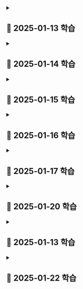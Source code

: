 <details>
<summary><h2>📖 2025-01-13 학습</h2></summary>

# React Hooks란?

**2018 React Conf**에서 처음 소개되어 **React v16.8**에 도입된 기술. 함수형 컴포넌트에서 **상태(state) 관리**와 **생명주기(life cycle)**를 다룰 수 있게 해준다.

- useState()
- useEffect()
- useMemo()
- useContext()
- useRef()
- useCallback()
- ...

# React Hooks가 나오게 된 배경

React Hooks가 나오게 된 이유는 간단히 말하면

> **Functional Component**에서 생명주기를 관리하고 싶어서

이다.

**Functional Component**가 나오기 전에는 **ECMAScript 6**에 도입된 class 문법을 사용한 **Class Component**를 사용해야 했다. 먼저 각각의 방식에 대해 간단히 알아보겠다.

## Class Component

앞서 언급한 것처럼, ECMAScript 6에 도입된 class 문법을 사용한 컴포넌트 표현 방식이다. React에서 제공하는 Component 클래스를 상속해야 한다. 또한 render() 함수를 호출해서 컴포넌트를 렌더링해줘야 한다.

```javascript
class App extends React.Component {
  render() {
    return <div>Hello World</div>;
  }
}

export default App;
```

Class Component에서 상태를 관리하기 위해 **constructor**와 **this**를 활용해야 한다.

```javascript
constructor(props) {
  super(props);
  this.state = 0;
}
```

생명주기를 관리하기 위해서는 Class Component에서만 사용할 수 있는 다양한 함수를 사용할 수 있다. 위에서 사용한 constructor와 render도 생명주기 메서드이다.

- constructor()
- render()
- componentDidMount()
- componentDidUpdate()
- componentWillUnmount()
- ...

위 함수들을 이용해서 컴포넌트가 마운트 될 때, 업데이트 될 때 등 각각의 상황에서 컴포넌트가 갖고 있는 상태를 변경하거나 특정 작업을 수행할 수 있다.

## Functional Component

별도의 함수 없이 컴포넌트를 렌더링할 수 있다.

```javascript
function App() {
  return <div>Hello World</div>;
}

export default App;
```

Class Component보다 간결한 코드로 컴포넌트를 렌더링할 수 있다. 코드가 간결해지면 자바스크립트의 컴파일러인 **Babel**을 통해 브라우저가 이해할 수 있는 코드로 변환할 때 코드의 양이 적어지기 때문에 더 높은 성능을 얻을 수 있다.

하지만 Functional Component는 생명주기를 관리할 방법이 없다는 치명적인 단점이 존재했다. 그래서 짧고 간결한 코드로 작성할 수 있고, Class Component보다 높은 성능을 갖는 Functional Class에서 생명주기를 관리할 수 있도록 React Hooks가 나오게 되었다.

# React Hooks로 얻게 된 점

**useState**로 컴포넌트가 갖는 상태를, **useEffect**로 컴포넌트의 생명주기를 관리할 수 있게 되면서 기존의 Class Component를 사용할 때보다 간결한 코드를 작성할 수 있게 되었다. 또한 HOC 컴포넌트로 인해 발생하는 문제를 해결할 수 있게 되었다.

## 간결해진 코드

컴포넌트의 props를 받아서 컴포넌트의 상태값으로 사용하고, 그 값으로 fetch 함수를 부르며, props가 바뀔 때마다 상태값을 바꾸는 코드를 작성해야 한다고 하자. 그러면 Class Component는 다음과 같이 코드를 작성해야 한다.

```javascript
constructor(props) {
  super(props);
  this.state = {
    books: [];
  };
}

componentDidMount() {
  fetch(`${baseUrl}/${this.props.id}`)
    .then((response) => response.json())
    .then(booksList => {
        this.setState({ books: booksList });
    });
}

componentDidUpdate(prevProps) {
  if (this.props.id !== prevProps.id) {
    fetch(`${baseUrl}/${this.props.id}`)
    .then((response) => response.json())
    .then(booksList => {
        this.setState({ books: booksList });
    });
  }
}
```

하지만 React Hooks를 사용한 Function Component는 훨씬 간결한 코드 작성이 가능하다.

```javascript
const [books, setBooks] = React.useState([]);

useEffect(() => {
  fetch(`${baseUrl}/${props.id}`)
    .then((response) => response.json())
    .then(booksList => {
        setState({ books: booksList });
    });
}, [props.id]);
```

과장 조금 보태서 코드 양이 거의 10분의 1로 줄었다.
뿐만 아니라 this를 사용하지 않기 때문에 this의 바인딩을 신경쓰지 않아도 된다는 장점 또한 가져갈 수 있다.

## HOC 컴포넌트 대체

Custom Hooks를 사용하면 **HOC**를 대체하여 HOC에서 발생할 수 있는 **Wrapper 지옥**을 해결할 수 있다.

### HOC(Higher Order Component)란?

재사용할 수 있는 코드를 **Wrapper Component**로 만든 것이다. 일반적으로 인증 체크나 권한 관리 등, 애플리케이션 전반에서 사용되는 컴포넌트의 상태나 생명주기와 관련된 로직을 HOC로 작성한다. 로직과 상관 없는 UI같은 부분은 parameter로 받아서 처리한다.

하지만 많은 로직들이 겹쳐 있다면 **Wrapper 지옥**에 빠지는 문제가 발생할 수 있다.

```HTML
<LanguageHOC>
  <ThemeHOC>
  	<AuthHOC>
  	  <ScrollHOC>
  		<Page />
  	  </ScrollHOC>
	</AuthHOC>
  </ThemeHOC>
</LanguageHOC>
```

### Custom Hooks

React에서 제공하는 React Hooks 외에도 직접 React Hooks를 만들어서 사용할 수 있다. 즉, Custom Hooks를 만들어서 그 내부에서 React Hooks를 사용할 수 있다. 그렇다면 상태나 생명주기와 관련된 로직들을 HOC가 아니라 Custom Hooks를 만들어서 사용할 수 있지 않을까?

```javascript
// useCustomHook.js
...

const [state, setState] = React.useState(0);

useEffect(() => {
  fetchApi();
}, []);

...

return [state, setState];
```

이러한 방식으로 Custom Hooks를 만들 수 있고, HOC를 사용할 때보다 더 간결한 방식으로 코드를 재사용할 수 있다. Wrapper 지옥에 빠질 일도 없다!

```
// Page.jsx
...
useLanguageHook();
useThemeHook();
useAuthHook();
useScrollHook();
...
```

# 결론

가장 중요한 것은 React Hooks를 통해 Functional Component에서 생명주기를 다룰 수 있다는 점인 것 같다. 그래서 React Hooks의 이점에 대해 내가 내린 결론은 다음과 같다. 

> 1. Functional Component에서 생명주기를 다룰 수 있다.
> 2. 간결한 코드로 생명주기를 다룰 수 있다.
> 3. Custom Hooks를 만들어서 중복되는 생명주기 관련 로직을 HOC보다 직관적이고 간결하게처리할 수 있다.

</details>

<details>
<summary><h2>📖 2025-01-14 학습</h2></summary>

# UI를 어떻게 변경할 수 있을까?

화면에 숫자 0을 나타내고, +1 버튼을 누를 때마다 화면에 나타나는 숫자를 1씩 증가시키고 싶다. 어떻게 하면 될까?

```jsx
export default function App() {  
  let num = 0;

  function handleClick() {
    num = num + 1;
  }
  
  return (
    <>
      <p>num</p>
      <button onClick={handleClick}>+1</button>
    </>
  );
}
```

이렇게 지역변수를 업데이트하는 방식으로는 화면을 변경할 수 없다. 여기에는 두 가지 이유가 있다.

> 지역 변수는 렌더링 간에 유지되지 않는다.
> 지역 변수를 변경하더라도 렌더링이 발생하지 않는다.

**useState** 는 이 두 가지 문제를 해결해준다.

# useState

## useState의 간단한 사용법

useState는 두 개의 값을 포함하는 배열을 반환한다.

1. 저장한 값을 가진 **state 변수**
2. state 변수를 업데이트하고 React에 컴포넌트를 다시 렌더링하도록 유발하는 **state setter 함수**

```jsx
const [num, setNum] = useState(0);
function handleClick() {
  setNum(num + 1);
}
```

## 렌더링이 뭔데?

React에는 UI를 요청하고 제공하는 세 가지 단계가 있다.

1. 렌더링 **트리거**
2. 컴포넌트 **렌더링**
3. DOM에 **커밋**

### 렌더링 트리거

컴포넌트에서 렌더링이 일어나는 조건은 두 가지이다.

1. 컴포넌트의 **초기 렌더링인 경우**
2. 컴포넌트의 **state가 업데이트된 경우**

### 컴포넌트 렌더링

컴포넌트 렌더링은 React에서 컴포넌트를 호출하는 것이다.
초기 렌더링에서는 React가 루트 컴포넌트를 호출한다. 이후에 발생하는 리렌더링에서는 state의 업데이트에 의해 트리거가 발생한 컴포넌트를 호출한다. 이 과정에서 만약 업데이트된 컴포넌트가 다른 컴포넌트를 포함하고 있다면, 해당 컴포넌트를 재귀적으로 렌더링하는 과정을 거친다.

### DOM에 변경사항 커밋

컴포넌트 렌더링 이후 DOM을 수정한다. 단, DOM을 수정할 때는 렌더링 간에 차이가 발생한 부분에 대해서만 DOM의 노드를 변경한다.

---

React가 DOM 업데이트까지 마친 후 브라우저는 다시 화면을 그린다. 이 단계를 "브라우저 렌더링" 또는 "페인팅"이라고 부른다.

## state의 스냅샷

React는 컴포넌트를 리렌더링할 때 그 시점의 **스냅샷**을 찍고 반환한다. 그리고 해당 스냅샷과 일치하도록 화면을 업데이트 한다. React가 스냅샷을 찍을 때 state도 스냅샷에 포함된다. 이 때 찍힌 스냅샷을에 해당하는 state 값은 JSX에 적용되고, **이벤트 핸들러**에도 해당 스냅샷이 적용된다.
아래 코드는 state의 스냅샷에 대해 이야기 할 때 언제나 등장하는 예시이다.

```jsx
export default funtion App() {
  const [num, setNum] = useState(0);
  
  return (
    <>
      <p>num</p>
      <button onClick={() => {
        setNum(num + 1);
        setNum(num + 1);
        setNum(num + 1);
      }}>+3</button>
    </>
  );
```

위 코드의 결과는 모두가 아는 것처럼 버튼을 한 번 누를 때마다 num이 3이 아니라 1씩 증가된다. 이 때 state의 스냅샷 개념이 적용된다.

먼저 App 컴포넌트가 초기 렌더링 될 때 React는 num에는 0이 할당한 상태로 컴포넌트의 스냅샷을 찍는다. 여기서 스냅샷을 찍는다는 것은 그 시점의 상태를 기억하고 있다는 뜻이 된다. 그렇다면 button의 onClick에 적용된 이벤트 핸들러에서 모든 setNum(num + 1)은 setNum(0 + 1)을 의미하게 된다.
즉, 이벤트 핸들러가 실행될 때 num을 업데이트 하면서 해당 값을 계속 사용하는 것이 아니라, 렌더링 되었을 때 찍은 스냅샷을 기준으로 한 num 값을 사용한다는 것이다.

## state 업데이트 큐

### batching

하나의 이벤트 핸들러에서 하나의 state에 대해 여러번 업데이트 할 때마다 렌더링을 한다면 불필요한 리렌더링이 발생할 것이다. 따라서 React에서는 **batching**이라는 동작을 수행한다.

batching은 하나의 이벤트를 하나의 batch로 취급하고 수행한다. 즉, 이벤트 핸들러가 종료될 때까지 렌더링을 하지 않고 대기하다가 이벤트 핸들러의 모든 작업이 수행된 후에 최종적인 결과에 대해서만 렌더링을 수행한다.

```jsx
<button onClick={() => {
  setNum(num + 1); // 0 + 1 = 1, 렌더링 대기
  setNum(num + 1); // 0 + 1 = 1, 렌더링 대기
  setNum(num + 1); // 0 + 1 = 1, 렌더링 대기
  // 이벤트 핸들러가 종료된 이후 리렌더링
}}>+3</button>
```

### 업데이터 함수(updater function)

하나의 batch 안에서 상태 값을 업데이트 하고 그 값을 다시 참고하여 업데이트 하고싶을 수 있다. 이 때 `n => n + 1` 을 사용할 수 있고 이를 **업데이터 함수(updater function)**라고 한다.

```jsx
<button onClick={() => {
  setNum(n => n + 1); // 0 + 1 = 1
  setNum(n => n + 1); // 1 + 1 = 2
  setNum(n => n + 1); // 2 + 1 = 3
}}>+3</button>
```

업데이터 함수는 단순히 state 값을 대체하는 것이 아니라 React에 *state 값으로 무언가를 하라* 고 지시하는 것이다.
업데이터 함수는 이벤트 핸들러의 다른 코드가 모두 실행된 후 처리되도록 **큐(Queue)**로 들어간다. 큐의 작업들은 이벤트 핸들러의 코드가 모두 실행된 이후 순차적(FIFO)으로 수행된다.

큐에 들어간 업데이터 함수는 이전 state를 참조하여 state를 업데이트 한다.

# useReducer

useReducer는 useState와 동일한 기능을 수행한다. 단, useState와 다르게 **dispatch**와 **reducer**를 사용한다는 차이점이 존재한다.

## useReducer의 간단한 사용법

```jsx
// react 공식 문서 참조

const [state, dispatch] = useReducer(reducer, initialArg, init?);
                                     
function handleButtonClick() {
  dispatch({ type: 'incremented_age' });
}

function handleInputChange(e) {
  dispatch({
    type: 'changed_name',
    nextName: e.target.value
  });
}

function reducer(state, action) {
  switch (action.type) {
    case 'incremented_age': {
      return {
        name: state.name,
        age: state.age + 1
      };
    }
    case 'changed_name': {
      return {
        name: action.nextName,
        age: state.age
      };
    }
  }
  t1ow Error('Unknown action: ' + action.type);
}
```

reducer는 state를 어떻게 업데이트 할 것인지 정의하는 함수이다. state와 action을 인수로 받아서 전달받은 action에 맞게 업데이트 될 state를 반환한다.

dispatch는 state를 reducer에 의해 반환된 값으로 업데이트 하고 리렌더링을 발생시킨다. action을 인수로 받아서 state 업데이트와 리렌더링 트리거를 수행한다. 반환하는 값은 없다.

## useReducer는 언제 사용할까?

useState, useReducer 둘 중 무엇을 선택할지는 개발자의 자유다.
단, 관리해야 할 state가 복잡하다면 useReducer를 사용하는 것이 유리할 것 같다. 이유는 다음과 같다.

1. **코드 크기:** useReducer의 boilerplate 코드는 길지만, state를 업데이트 할 때는 간단하게 dispatch를 사용한다. 따라서 state가 복잡하다면 dispatch를 이용하는 useReducer를 사용하는 것이 코드 크기 측면에서 유리하다.
2. **가독성:** state가 복잡할 때 useState를 사용하면 가독성이 떨어진다. state가 복잡하더라도 비슷한 가독성을 갖는 dispatch를 사용하면 가독성 측면에서 유리하다.
3. **디버깅:** reducer에 console.log를 작성하면 state의 변화를 쉽게 확인할 수 있다.

---

# References
> https://ko.react.dev/learn/adding-interactivity
> https://react.dev/blog/2022/03/08/react-18-upgrade-guide#automatic-batching
> https://d-cron.tistory.com/77

</details>

<details>
<summary><h2>📖 2025-01-15 학습</h2></summary>

# Side Effect를 처리해야 한다

**useEffect**는 일반적으로 함수형(Functional) 컴포넌트에서 **부수 효과(Side Effect)**를 처리하기 위해 사용한다.

## Side Effect란?

Side Effect는 컴퓨터 과학에서 함수가 결과값 이외에 다른 상태를 변경하는 것을 의미한다.

이러한 의미를 React의 컴포넌트에 적용한다면, UI를 렌더링하는 작업 이외의 부수적인 효과가 될 것이다. 일반적으로 Side Effect의 예시는 아래와 같다.

- 외부 데이터 fetching
- 브라우저 API(window, document 등)의 사용
- `setTimeout`, `setInterval` 등의 타이밍 함수 사용

함수형 컴포넌트에서 이러한 Side Effect를 처리하기 위해 useEffect가 나오게 되었다. useEffect의 Effect가 Side Effect를 의미한다.

# useEffect

## Side Effect를 왜 useEffect에서 처리해야 할까?

React의 함수형 컴포넌트는 함수를 실행함으로써 렌더링 된다.
Side Effect는 예상할 수 없는 결과를 반환한다. 이러한 Side Effect가 함수를 실행하는 과정에서 발생한다면 React가 컴포넌트를 렌더링 하는 데에 방해가 된다.

useEffect는 컴포넌트가 모두 렌더링 된 후 실행된다. 따라서 useEffect 안에서는 Side Effect 처리가 가능하다.

## useEffect 사용법

```jsx
useEffect(function, deps?)
```

useEffect는 다음과 같이 두 가지 인자를 받는다.

첫 번째 인자로 함수를 받는다. 컴포넌트 렌더링이 완료된 후 실행할 함수를 정의한다.
두 번째 인자로 생략 가능한 **의존성 배열(deps)**을 받는다.

### 의존성 배열(deps)

의존성 배열은 useEffect를 언제 실행할지 결정한다.

의존성 배열이 존재하지 않는다면 컴포넌트가 렌더링 될 때마다 useEffect가 실행된다.

```jsx
useEffect(() => {
  fetchData();
});
```

의존성 배열이 존재한다면, 의존성 배열에 포함된 변수가 변경될 때마다 useEffect를 실행한다. `Obejct.is` 함수를 사용하여 변수의 변경 여부를 확인한다.
의존성 배열이 빈 배열이라면 컴포넌트의 첫 렌더링에만 useEffect가 실행된다.

```jsx
useEffect(() => {
  fetchData(dataId);
}, [dataId]);
```

### 클린업(clean-up) 함수

useEffect는 **클린업(clean-up)** 함수를 반환할 수 있다. useEffect의 `return`을 통해 컴포넌트가 언마운트 될 때 어떤 동작을 할 것인지 정의할 수 있다.
클래스형 컴포넌트의 `componentDidUnMount`와 비슷한 기능을 수행한다고 할 수 있다.

일반적으로 클린업 함수를 사용하는 경우는 아래와 같다.

- 타이밍 함수를 clear 할 때
- 이벤트 리스너를 제거해야 할 때
- 웹 소켓의 연결을 끊어야 할 때
- ...

## useEffect 사용시 주의할 점

useEffect에서 컴포넌트의 상태값을 바꾸면 컴포넌트가 리렌더링 되기 때문에 성능에 영향을 미칠 수 있다.
따라서 useEffect는 꼭 필요한 경우에만 사용하는 것이 좋다.

렌더링 과정에서 계산할 수 있거나 이벤트 핸들러에서 처리할 수 있는 작업은 useEffect 밖에서 실행하자.

```jsx
const [a, setA] = useState(0);
const [b, setB] = useState(0);

// ❌ 이러한 방식은 피하는 것이 좋다.
const [sum, setSum] = useState(0);
useEffect(() => {
  setSum(a + b);
}, [a, b]);
```

```jsx
const [a, setA] = useState(0);
const [b, setB] = useState(0);

// 🟢 이렇게 사용하자. 어차피 상태값이 바뀌면 리렌더링 되면서 sum이 업데이트 된다.
const sum = a + b;
```

# References

> https://ko.react.dev/learn/escape-hatches
> https://velog.io/@okxooxoo/React-useEffect%EB%8A%94-%EC%99%9C-%EC%82%AC%EC%9A%A9%ED%95%A0%EA%B9%8C
> https://velog.io/@yeonjin1357/React-Side-Effect-%EA%B7%B8%EB%A6%AC%EA%B3%A0-useEffect

</details>

<details>
<summary><h2>📖 2025-01-16 학습</h2></summary>

# props

## props란?

React에서는 함수형 컴포넌트에서 상태값을 관리하기 위해 **useState**라는 React Hook을 제공한다. 그리고 관리해야 하는 상태값이 복잡해지는 경우를 대비하여 **useReducer**라는 React Hook도 제공한다.

이렇게 만든 상태값이나 그 이외의 데이터들이 컴포넌트 사이에 공유되어야 하는 경우가 있을 것이다. 그럴 때 사용하는 것이 **props**이다.

```jsx
// App.jsx
export default function App() {
  const [num, setNum] = useState(0);
  return (
    <div>
      <Component num={num} />
    </div>
  );
}
// Component.jsx
export default function Component({ num }) {
  // num을 사용한 컴포넌트 설계
}
```

하지만 props만으로 컴포넌트 사이에 데이터를 공유한다면 **Prop drilling**이 발생할 수 있다.

## Prop drilling

Prop drilling은 React에서 props를 오로지 하위 컴포넌트로 전달하는 용도로만 사용되는 컴포넌트들을 거치며 props가 전달되는 현상을 의미한다. 아래는 이해를 돕기 위한 그림이다.

![Prop drilling](https://velog.velcdn.com/images/junhakjh/post/e3a708b9-850b-4a46-bc94-93ed04b41e56/image.png)

위 이미지와 같은 경우(Prop drilling)가 발생하면 코드를 작성하기에도 번거롭고 props를 추적하기도 어렵다.

이러한 상황이 발생하는 것을 막으면서도 여러 컴포넌트 사이에 데이터를 공유하기 위해 React에서는 Context를 제공하고 있습니다.

# Context

## Context의 용도

Context는 부모 컴포넌트가 자신의 자식 컴포넌트 전체에게 데이터를 전달할 수 있게 한다. props와 다를게 뭐냐라고 생각할 수 있지만, props를 전달할 필요 없이 context는 원하는 자식 컴포넌트에서만 데이터를 뽑아서 쓸 수 있다.

![Context](https://velog.velcdn.com/images/junhakjh/post/50d7e1ba-3148-40e7-872b-55ec6cf62547/image.png)

위 그림과 같이 **Context**를 선언하고 **Context.Provider**라는 *Wrapper*로 해당 Context를 사용할 컴포넌트들을 감싼다. 그러면 상태가 바뀔 때마다 여러 컴포넌트를 통해 props를 전달하지 않고도, Context Provider를 통해 Context에 바로 접근할 수 있다는 장점이 존재한다.

## 간단한 사용법

사용법을 간단하게 알아보자.

```jsx
// 1.
createContext(initialState);

// 2.
<Context.Provider value={value}>
  {children}
</Context.Provider>

// 3.
useContext(Context);
```

1. 먼저 사용할 Context를 초기값으로 선언한다.
2. 해당 Context를 사용하게 될 집단을 선택한 후 Provider로 묶어준다.
3. Context가 필요한 컴포넌트에서 꺼내서 쓴다.

```jsx
// NumContext.js
import { createContext } from "react";
// 사용할 Context 생성
export const NumContext = createContext(0);
export const SetNumContext = createContext(null);

// App.jsx
export default function App() {
  const [num, setNum] = useState(0);
  
  return (
    <div>
      <NumContext.Provider value={num}>
        <SetNumContext.Provider value={setNum}>
          <Component />
        </SetNumContext.Provider>
      </NumContext.Provider>
    </div>
  );
}

// Component.jsx
export default function Component() {
  // num을 사용할 컴포넌트에서 context를 꺼내어 쓴다.
  const num = useContext(NumContext);
  const setNum = useContext(SetNumContext);

  ...
}
```

위 코드는 직접 작성해본 예제이다.

useState로 num과 setState를 선언하긴 했지만 다시 Context에 대입하여 Provider로 묶여있는 children에서는 어디에서나 값을 바꾸고 사용할 수 있다. useReducer와 많이 사용하기도 한다.

React는 Context가 변경될 때마다 해당 Context를 사용하는 모든 컴포넌트를 리렌더링 시킨다. Context의 변경 여부는 `Object.is` 함수를 활용하여 비교한다.

## 주의할 점

Context가 만능은 아니다. props를 사용하는 것이 더 좋은 경우가 존재할 수 있다.

### props의 장점을 살리자

Prop drilling이 일어나지 않는 상황이라면 굳이 Context를 사용하지 않아도 된다. props가 여러 컴포넌트를 거쳐 가는 것은 자연스러운 현상이다.
props를 사용함으로써 컴포넌트 사이의 **데이터 흐름**을 명확하게 파악할 수 있기 때문에 코드 유지보수에 유리할 수 있다.

### children을 활용하자

컴포넌트 분리가 충분히 이루어지지 않는다면 props를 전달하는 층이 증가할 수도 있다.
`<Layout posts={posts} />`를 `<Layout><Posts posts={posts} /></Layout>`으로 컴포넌트를 분리하고 children 형태를 활용하면 컴포넌트 층이 줄어들게 된다.

</details>

<details>
<summary><h2>📖 2025-01-17 학습</h2></summary>

# 메모이제이션(Memoization)

useMemo와 useCallback에는 메모이제이션이라는 개념이 적용된다. 여기서 메모이제이션은 무엇일까?

## 계산한 값을 재사용

메모이제이션은 거창한 개념이 아니고 단순하다.
내가 **계산한 값**을 **재사용**할 수 있도록 **기억**해두는 것이다. 

useMemo, useCallback과 직접적인 관련이 있는 것은 아니지만, 간단하게 피보나치 수열을 예시로 살펴보겠다.

```javascript
function fibo(n) {
  if(n < 2) {
    return n;
  }
  return fibo(n - 1) + fibo(n - 2);
}

console.log(fibo(5));
```

위 코드와 같이 재귀 함수로 피보나치 수열을 구현하면 5번째 값을 구하기 위해 fibo 함수를 15회 호출해야 한다.
여기에 메모이제이션 개념을 적용하면 아래 코드가 된다.

```javascript
const memo = [0, 1];
for(int i = 2; i <= 5; i++) {
  memo[i] = memo[i - 1] + memo[i - 2];
}

console.log(memo[5]);
```
위 코드에서는 6번의 연산(초기화 과정을 2회로 가정)만에 피보나치 수열의 5번째 값을 구할 수 있다.

두 코드의 차이점은, 계산했던 값을 기억하고 있느냐이다.
첫 번째 코드가 `fibo`를 호출하는 과정을 살펴보자

1. fibo(5)
2. fibo(4), fibo(3)
3. fibo(3), fibo(2), fibo(2), fibo(1)
4. fibo(2), fibo(1), fibo(1), fibo(0), fibo(1), fibo(0)
5. fibo(1), fibo(0)

fibo(1)을 5회 호출했다. 계산했던 값이지만 그 값을 기억하고 있지 못하기 때문에 동일한 결과를 내놓는 작업을 반복했다.
***비효율적이다.***

하지만 두 번째 코드는 memo[0], memo[1], memo[2], memo[3], memo[4], memo[5] 각각에 대한 연산을 **1번씩**만 했다. 이전에 계산했던 값을 memo라는 배열에 저장해 놓았기 때문이다.

이렇게 동일한 결과를 반환하는 작업을 줄이기 위해 각각에 대한 결과를 **메모**해놓는 것을 **메모이제이션(memoization)**이라고 한다.

## 메모이제이션은 React에서 언제 필요할까?

리액트의 함수형 컴포넌트는 리랜더링 될 때마다 컴포넌트 함수가 다시 실행된다. 따라서 컴포넌트가 리랜더링 될 때마다 컴포넌트가 갖고 있는 모든 함수나 계산들도 다시 실행된다. *값이 바뀌지 않더라도 말이다.* 이러한 점은 불필요한 계산을 포함할 수 있다.

컴포넌트의 props에 종속되지 않는, 계산이 필요한 값이 존재한다고 하자.

```javascript
const value = calculate(noPropsValue);
```

이 때 props가 바뀌거나 컴포넌트의 state가 변경되어 리랜더링이 발생한다면 `calculate` 함수가 다시 실행 되어 계산된 결과값이 result에 저장될 것이다. `calculate` 함수의 실행시간이 크다면 이러한 점은 문제가 된다. 불필요한 계산을 반복하기 때문에 성능에 문제가 발생할 수 있기 때문이다.

이럴 때 필요한 것이 앞서 살펴본 **메모이제이션** 개념이다.

# useMemo

## 간단한 사용법

**useMemo**는 리랜더링 사이에 계산 결과를 캐싱(메모이제이션)해주는 React Hook이다.

```javascript
const memoizedValue = useMemo(calculateValue, dependencies);
```

`calculateValue`는 캐싱하려는 값을 계산하는 함수이다. 인자로 아무것도 넘길 수 없다.
`calculateValue`로부터 반환되는 값이 `memoizedValue`에 저장된다. `dependencies`는 의존성 배열로, 콜백 함수를 실행할지 결정한다. `dependencies`의 값이 변경되면 콜백 함수를 실행하여 캐시된 값을 최신화 한다. `dependencies` 값의 변경 여부는 `Object.is`로 확인한다.

```javascript
const memoizedValue = useMemo(
  () => calculate(a, b),
  [a, b]
);
```

이와 같이 코드를 작성하면 첫 랜더링에 `calculate` 함수가 실행되며 `memoizedValue`가 결정된다. 이후에 발생하는 리랜더링에서는 `a`나 `b`의 값이 바뀌지 않는다면 `calculate` 함수가 실행되지 않고 이미 계산된 `memoizedValue`가 사용되며, `a`나 `b`의 값 둘 중 하나라도 바뀐다면 `calculate` 함수가 다시 실행되어 `memoizedValue`가 업데이트 된다.

## useMemo는 언제 적용해야 할까?

불필요한 계산이 많이 발생한다면 useMemo를 적용하는 것이 성능 측면에서 유리할 수 있다. 불필요한 계산이 많지 않더라도 딱히 문제가 생기는 점은 없기 때문에 항상 useMemo를 적용해도 괜찮다.

하지만 useMemo를 아무 때나 모든 코드에 사용한다면 코드의 가독성을 해칠 수 있기 때문에, 필요할 때만 사용하는 것이 권장된다.

## React.memo

컴포넌트의 리랜더링 자체를 막는 방법도 있다. React.memo는 props의 변경에 따라 컴포넌트의 리랜더링을 결정한다.

```javascript
const MemoizedComponent = memo(Component, arePropsEqual?);
```

현재 시리즈에서는 React Hook에 대해 알아보고 있으니 리액트 공식 문서를 확인해보자.
https://ko.react.dev/reference/react/memo

# useCallback

useCallback은 useMemo와 거의 동일하다. 유일한 차이점은, useMemo에서는 캐시된 값을 반환하지만, useCallback은 캐시된 함수를 반환한다는 점이다.

## 간단한 사용법

```javascript
const memoizedFn = useCallback(fn, dependencies);
```

`fn`은 캐싱할 함수이다. 어떤 인자나 반환값도 가질 수 있다. 모든 랜더링에서 첫 번째 랜더링과 dependencies의 값이 바뀔 때마다 `fn`의 함수가 `memoizedFn`으로 반환된다.



# References

> https://ko.react.dev/reference/react/useMemo
> https://ko.react.dev/reference/react/useCallback
> https://ko.react.dev/reference/react/memo

</details>

<details>
<summary><h2>📖 2025-01-20 학습</h2></summary>



## 데이터 타입의 종류

### 기본형(primitive type)

- number
- string
- boolean
- null
- undefined
- Symbol(ES6부터)

### 참조형(reference type)

- object
  - Array
  - Function
  - Date
  - RegExp(정규표현식)
  - Map, WeakMap(ES6)
  - Set, WeakSet(ES6)

### 데이터 타입을 구분하는 기준은?

할당이나 현산 시, 기본형은 값이 담긴 주솟값을 복제하고 불변성을 띄며, 참조형은 값이 담긴 주솟값들로 이루어진 묶음을 가리키는 주솟값을 복제.

## 데이터 타입에 관한 배경지식

### 메모리와 데이터

컴퓨터는 모든 데이터를 `0`과 `1`로 바꿔 기억하고, 이를 `비트(bit)`라고 한다. 그리고 8개의 `비트`를 하나로 묶은 `바이트(byte)`라는 단위가 존재한다. `1 bit`가 나타낼 수 있는 값이 2개이기 때문에 `1 byte`가 나타낼 수 있는 값은 256(2^8^)개이다.
자바스크립트에서는 숫자를 저장하기 위해 `8byte(64bit)`를 확보한다.
그리고, 모든 데이터는 바이트 단위의 식별자인, **메모리 주솟값(memory address)** 을 통해 서로 구분하고 연결한다.

### 식별자와 변수

변수는 변할 수 있는 무언가, 즉 변할 수 있는 `데이터`이다. 식별자는 이러한 데이터를 식별하는 데 사용되는 이름, 즉 `변수명`이다.

## 변수 선언과 데이터 할당

### 변수 선언

```javascript
var a;
```

위 코드를 말로 풀어쓰면

> 변할 수 있는 데이터를 만든다. 이 데이터의 식별자는 a로한다

이다. 선언할 때는 `undefined`이지만 나중에 다른 값으로 바뀔 수 있다. 즉, 변수는 **변경 가능한 데이터가 담길 수 있는 공간 또는 그릇** 이라고 생각할 수 있다.

### 데이터 할당

```javascript
var a;              // 변수 a 선언
a = 'abc';          // 변수 a에 데이터 할당

var a = 'abc';      // 변수 선언과 할당을 한 문장으로 표현
```

변수를 선언하고 할당하는 과정은 다음과 같다.

1. 메모리에서 비어있는 공간을 확보하고 그 공간의 이름을 설정(선언)한다.
2. 데이터를 저장하기 위한 별도의 메모리 공간을 확보해서 문자열 'abc'를 저장한다.
3. 문자열의 주소를 변수 영역에 저장한다.

> 왜 변수 영역에 값을 직접 대입하지 않고 별도의 메모리 공간을 확보해서 저장한 후 이 주조슬 대입할까?

문자열은 숫자형 데이터와 달리 특별히 정해진 규격이 없다. 즉 필요한 메모리 용량이 가변적인데, 문자열을 추가한다면 추가적인 메모리 공간 확보가 필요하고, 그렇다면 뒤에 있는 데이터들이 이동하고 재할당 되면서 컴퓨터의 연산이 커지게 된다. 따라서 별도의 공간에 문자열을 저장하고, 문자열이 바뀐다면 원래 저장되어있던 공간이 아니라 새로운 공간에 새로운 문자열을 저장한 후 변수에 할당한다.

💡 기존 데이터는 자신의 주소를 저장하는 변수가 하나도 없게 되면 `가비지 컬렉터(garbage collector)`의 수거 대상이 된다.

## 기본형 데이터와 참조형 데이터

### 불변값

> 상수와 불변값은 다른 개념이다.

변수와 상수를 구분짓는 변경 가능성의 대상은 **변수 영역** 메모리이다. 하지만, 불변성 여부를 구분할 때의 변경 가능성의 대상은 **데이터 영역** 메모리이다.
즉, 상수는 변수에 새로운 값을 할당할 수 없고, 불변값은 데이터 영역에서 값을 변경할 수 없다.
기본형 데이터는 모두 불변값이다.

```javascript
var b = 5;
var c = 5;
b = 7;
```

위 코드에서 `b`에 `5`를 대입할 때, 먼저 데이터 영역에서 `5`를 찾고 없으면 새로 만든다.
`c`에 `5`를 대입할 때는 데이터 영역에서 `5`를 찾고 그 주소를 재활용한다.
`b`에 다시 `7`을 대입하려고 할 때는 메모리 영역에 있는 `5`를 `7`로 바꾸는 것이 아니고, 메모리 영역에서 `7`을 찾고 없으면 새로 만든다.
이와 같은 성질을 **불변성** 이라고 한다. 한 번 만들어진 값은 **가비지 컬렉팅** 을 당하지 않는 한 **영원히 변하지 않는다** .

### 가변값

먼저, 참조형 데이터의 할당 과정을 살펴보자.

```javascript
var obj1 = {
    a: 1,
    b: 'bbb'
};
```

1. 변수 영역에 obj1에 대한 빈 공간을 확보한다.
2. 별도의 변수 영역을 마련하고, 메모리 영역에 이 변수 영역의 주소를 저장한다.
3. 별도의 변수 영역에는 a와 b에 대한 공간이 확보되고, 각각의 값을 저장하는 메모리 영역이 할당된다.

이 상황에서 `obj1.a = 2;`라는 코드가 추가된다면, 데이터 영역에서 숫자 `2`를 검색하고 검색 결과가 없다면 메모리 영역에 `2`를 새로 저장하고 이 주소를 `obj1.a`에 저장한다. 숫자에 대한 불변성은 여전하지만, **새로운 객체** 가 만들어진 것이 아니라 기존 객체 내부의 값만 바뀌게 되었다. 이러한 성질을 가변성이라고 한다.

### 변수 복사 비교

```javascript
var a = 100;
var b = a;

var obj1 = { c: 10, d: 'ddd' };
var obj2 = obj1;
```

변수를 복사할 때 `a`와 `b`가 같은 주소를 바라보게 되고, `obj1`과 `obj2`가 같은 주소를 바라보게 된다는 점은 동일하다. 복사 과정은 동일하지만, 데이터 할당 과정에서 이미 차이가 있으므로 변수 복사 이후 동작에도 큰 차이가 존재한다.
위 코드에서 두 가지 코드를 추가하고 살펴보자.

```javascript
b = 15;
obj2.c = 20;
```

앞서 공부한 것을 바탕으로 분석해보면, `b = 15;`에서는 먼저 메모리 영역에서 `15`를 찾고 없기 때문에 `15`를 새로 만든 후 `b`에 할당한다. 마찬가지로 `obj2.c = 20;`에서도 메모리 영역세어 `20`을 찾고 없으므로 `20`을 새로 만든 후 `obj2.c`에 할당한다.

이후에 `a`와 `b`, `obj1`과 `obj2`의 관계는 어떻게 될까?

```javascript
a !== b
obj1 === obj2
```

코드로 표현하면 위와 같은 결과가 된다.

> 왜??

기본형과 참조형 데이터의 가장 큰 차이점이다. 생각해보면, `b`에는 `15`에 해당하는 새로운 메모리 영역을 만든 후 이 주소를 바라보고 있다. 그렇기 때문에 `a`와 `b`는 다른 주소를 바라보게 된다.
`obj2.c`도 같은 방식으로 새로운 주소를 바라보게 된다. 하지만 `obj2`가 바라보는 주소는 어떤가?
**똑같다.**
`obj2`의 주소를 바꾼 적은 없다. `obj2`가 바라보고 있는 주소는 `obj1`이 바라보고 있는 주소와 여전히 똑같고, 해당 주소에 대입되어있는 값을 바꿔버렸다고 할 수 있다. 그렇기 때문에 `obj2.c`에 다른 값을 할당하는 순간 `obj1.c`의 값도 동일한 값으로 할당되는 것이다. 즉, `obj1.c === obj2.c`가 되기도 한다.

```javascript
obj2 = { c: 10, d: 'ddd' };
```

위 코드를 실행한 이후에는 `obj1 !== obj2`가 된다. 값은 완전히 동일할지라도, 새로운 객체를 만들어서 `obj2`에 할당한 것이기 때문에 `obj1`과 `obj2`는 서로 다른 주소를 바라보게 된다.

## 불변 객체(immutable object)

### 불변 객체를 만드는 간단한 방법

```javascript
var user = {
    name: 'Jaenam',
    gender: 'male'
};

var changeName = function(user, newName) {
    var newUser = user;
    newUser.name = newName;
    return newUser;
};

var user2 = changeName(user, 'Jung');

if(user !== user2) {
    console.log('유저 정보가 변경되었습니다.');
}
console.log(user.name, user2.name);     // Jung Jung
console.log(user === user2);            // true
```

위와 같은 코드에서는 `if`문을 지나치고 `user === user2`의 결과가 `true`가 된다. 이러한 상황에서는 불변 객체가 필요하다.

이를 위해서는

```javascript
var changeName = function(user, newName) {
    return {
        name: newName,
        gender: user.gender
    }
}
```

```javascript
var copyObject = function (target) {
    var result = {};
    for (var prop in target) {
        result[prop] = target[prop];
    }
    return result;
};
```

위 두 코드를 통해 새로운 객체를 생성해서 반환할 수 있다. 하지만 첫 번째 코드는 하드코딩이고, 두 번째 코드는 얕은 복사를 수행한다는 부분이 여전히 아쉽다.

### 얕은 복사와 깊은 복사

**얕은 복사(shallow copy)** 는 바로 아래 단계의 값만 복사하는 방법이고, **깊은 복사(deep copy)** 는 내부의 모든 값들을 하나하나 찾아서 전부 복사하는 방법이다.
얕은 복사의 경우 불변값인 기본형 데이터를 복사할 때는 문제가 되지 않지만, 가변값을 복사한다면 문제가 발생한다.

```javascript
var user1 = {
    name: 'Jaenam',
    urls: {
        portfolio: 'http://github.com/abc',
        blog: 'http://blog.com',
    }
};

var user2 = copyObject(user);

user2.name = 'Jung';
user2.urls.portfolio = 'http://portfolio.com';
```

위 코드를 실행 후 `user1.name !== user2.name`이 된다. 여기까지는 문제가 없다. 하지만 `user1.urls.portfolio === user2.urls.portfolio`가 된다. 왜일까?
얕은 복사를 할 때, `name`의 주소와 `urls`의 주소를 복사한다. 그런데 `urls`에 할당된 값은 가변성을 띈다. 결국 `user1.urls`와 `user2.urls`는 서로 다르지만 같은 주소를 바라보고 있기 때문에, `user2.urls.portfolio`를 바꾸면 `user1.urls.portfolio`의 값도 똑같이 바뀌게 된다.

따라서 모든 값을 불변 객체로 만들고 복사하기 위해서는 내부 프로퍼티들을 순회하며 `copyObject` 함수를 재귀적으로 호출해야 된다.

```javascript
var copyObject = function (target) {
    var result = {};
    if (typeof target === 'object' && target !== null) {        // 자바스크립트에서 typeof 명령어가 null에 대해 'object'를 반환한다.(자바스크립트 자체의 버그)
        for (var prop in target) {
            result[prop] = copyObject(target[prop]);
        }
    } else {
        result = target;
    }
    return result;
};
```

다른 간단한 방법으로는 객체를 `JSON` 형식의 문자열로 전환했다가 다시 `JSON` 객체로 바꾸는 것이다. 하지만 메서드(함수)나 숨겨진 프로퍼티인 `__proto__`나 `getter/setter`등과 같이 `JSON`으로 변경할 수 없는 프로퍼티들은 모두 무시한다. `httpRequest`로 받은 데이터를 저장한 객체를 복사할 때 등 순수한 정보만 다룰 때 활용하기 좋다.

```javascript
var copyObjectViaJSON = function (target) {
    return JSON.parse(JSON.stringify(target));
}
```

## undefined와 null

`undefined`와 `null`은 둘 다 '없음'을 나타내지만 의미가 미세하게 다르고 사용하는 목적도 다르다.

`undefined`는 다음 세 경우에 부여된다.

1. 값을 대입하지 않은 변수, 즉 데이터 영역의 메모리 주소를 지정하지 않은 식별자에 접근할 때
2. 객체 내부의 존재하지 않는 프로퍼티에 접근하려고 할 때
3. `return` 문이 없거나 호출되지 않는 함수의 실행 결과

> var로 변수를 선언하면 변수가 인스턴스화될 때 undefined로 초기화되지만, ES6에서 등장한 let, const에는 undefined를 할당하지 않은 채로 초기화를 마치며, 이후 실제 변수가 평가되기 전까지 해당 변수에 접근할 수 없다.

단, 자바스크립트 엔진이 반환해주는 `undefined`와 직접 할당하는 `undefined`에는 차이가 존재한다. 자바스크립트 엔진이 반환해주는 `undefined`는 문자 그대로 값이 없음을 나타내고, 직접 할당하는 `undefined`는 '비어있음'을 의미하긴 하지만 하나의 값으로 동작하기 때문에 실존한다.
이러한 혼란을 막기 위해 '비어있음'을 명시적으로 나타내는 `null`을 사용하는 것이 좋다.

```javascript
var n = null;
console.log(typeof n); // object

console.log(n == undefined); // true
console.log(n == null); // true

console.log(n === undefined); // false
console.log(n === null); // true
```

위 코드는 `undefined`와 `null`을 사용할 때 주의사항이다. `typeof null`은 `object`를 반환한다. 또한 `동등 연산자(==)(equality operator)`로 비교할 경우 `null`과 `undefined`는 서로 같다고 판단한다. `일치 연산자(===)(identity operator)`를 써야 정확히 판별 가능하다.

</details>

<details>
<summary><h2>📖 2025-01-13 학습</h2></summary>

# 실행 컨텍스트란?

> 실행할 코드에 제공할 환경 정보들을 모아놓은 객체

실행 컨텍스트들은 콜 스택(call stack)에 쌓아 올렸다가, 가장 위에 쌓여있는 컨텍스트와 관련 있는 코드들을 실행하면서 전체 코드의 환경과 순서를 보장한다.

실행 컨텍스트는 전역공간, eval() 함수, 함수 등이 있고, 일반적으로 실행 컨텍스트를 구성하는 방법은 함수를 실행하는 것이다.

다음은 예제 코드이다.

<!-- prettier-ignore -->
```javascript
// -----------------------------(1)
var a = 1;
function outer() {
  function inner() {
    console.log(a);   // undefined
    var a = 3;
  }
  inner(); // ------------------(2)
  console.log(a);     // 1
}
outer(); // --------------------(3)
console.log(a);       // 1
```

1. 자바스크립트 코드를 실행하는 순간(1) 전역 컨텍스트가 콜 스택에 담긴다.
2. (3)에서 `outer` 함수를 호출하면 `outer에` 대한 환경 정보를 수집해서 `outer` 실행 컨텍스트를 생성하고 콜 스택에 담는다. -> 콜 택의 맨 위가 `outer` 실행 컨텍스트가 되므로 전역 컨텍스트와 관련된 코드의 실행을 일시중단하고 `outer` 함수 내부의 코드를 순차로 실행한다.
3. (2)에서 `inner` 함수의 실행 컨텍스트가 콜 스택의 가장 위에 담긴다.

스택 구조에 컨텍스트들이 쌓이기 때문에 한 실행 컨텍스트가 콜 스택의 맨 위에 쌓이는 순간이 현재 실행할 코드에 관여하게 되는 시점이다. 이 때 자바스크립트 엔진은 해당 컨텍스트에 관련된 코드들을 실행하는 데 필요한 환경 정보들을 수집해서 실행 컨텍스트 객체에 저장한다.
여기에 담기는 정보들은 다음과 같다.

- `VariableEnvironment`: 현재 컨텍스트 내의 식별자들에 대한 정보 + 외부 환경 정보. 선언 시점의 `LexicalEnvironment`의 `스냅샷(snapshot)`으로, 변경 사항은 반영되지 않음.
- `LexicalEnvironment`: 처음에는 `VariableEnvironment`와 같지만 변경 사항이 실시간으로 반영됨.
- `ThisBinding`: `this` 식별자가 바라봐야 할 대상 객체.

# Variable Environment

`VariableEnvironment`에 담기는 내용은 `LexicalEnvironment`와 같지만 최초 실행 시의 스냅샷을 유지한다는 점이 다르다. 주로 실행 컨텍스트를 생성할 때 `VariableEnvironment`에 정보를 먼저 담은 다음, 이를 그대로 복사해서 `LexicalEnvironment`를 만들고, 이후에는 `LexicalEnvironment`를 주로 활용한다.

# LexicalEnvironment

## environmentRecord와 호이스팅

`environmentRecord`에는 현재 컨텍스트와 관련된 코드의 식별자 정보들이 저장된다. 함수의 매개변수 식별자, 함수, 변수의 식별자 등이 식별자에 해당하고, 컨텍스트 내부 전체를 처음부터 끝까지 쭉 훑어나가며 **순서대로** 수집한다. 이 과정에서 **호이스팅(hoisting)** 이라는 개념이 등장한다.

> 전역 실행 컨텍스트는 변수 객체를 생성하는 대신 자바스크립트 구동 환경이 별도로 제공하는 개체, 즉 전역 객체(global object)를 활용한다. 전역 객체에는 브라우저의 `window`, Node.js의 `global` 객체 등이 있다. 이들은 자바스크립트 내장 객체(native object)가 아닌 호스트 객체(host object)로 분류된다.

### 호이스팅 규칙

```javascript
function a(x) {
  console.log(x); // (1), 1
  var x;
  console.log(x); // (2), 1
  var x = 2;
  console.log(x); // (3), 2
}
a(1);
```

호이스팅에 의해 위와 같은 결과가 나오게 된다. 과정은 다음과 같다.

1. 함수 `a`의 인자로 1이 전달된다.
2. `a(x)`에 대한 실행 컨텍스트가 생성된다.
3. `a(x)` 내부에서 호이스팅이 발생하기 때문에 `var x`가 선언된 상태가 된다.
4. `a(1)`에 의해 함수 `a`의 인자로 1이 전달되었기 때문에 `var x`는 1로 초기화 된다.
5. (1)과 (2)에서 바라보는 `x` 값은 1이 된다.
6. `var x = 2`, 즉 `x = 2` 를 통해 x에 2가 할당되기 때문에 (3)에서 바라보는 `x` 값은 2가 된다.

이와 같은 과정으로, 호이스팅 개념이 적용되어 (2)에서는 `undefined`가 아닌 1이 출력된다.

다른 예제에서는 코드가 어떤 식으로 동작하는지 코드의 변형을 통해 알아보겠다. _실제 자바스크립트 엔진에서는 이러한 변환 과정을 거치지 않는다._

```javascript
function a() {
  console.log(b);
  var b = 'bbb';
  console.log(b);
  function b() {}
  console.log(b);
}
a();
```

<!-- prettier-ignore -->
```javascript
function a() {
  var b;          // 수집 대상 1. 변수는 선언부만 끌어올린다.
  function b() {} // 수집 대상 2. 함수 선언은 전체를 끌어올린다.

  console.log(b);
  b = 'bbb';      // 변수의 할당부는 원래 자리에 남겨둔다.
  console.log(b);
  console.log(b);
}
a();
```

```javascript
function a() {
  var b;
  var b = function b() {}; // 함수 선언문을 함수 표현식으로 바꾼 코드

  console.log(b);
  b = 'bbb';
  console.log(b);
  console.log(b);
}
a();
```

이러한 과정 때문에 `b 함수`, `'bbb'`, `'bbb'`라는 결과가 나오게 된다.

### 함수 선언문과 함수 표현식

함수 선언문은 function 정의부만 존재하고 별도의 할당 명령이 없는 것을 의미하고, 반대로 함수 표현식은 정의한 function을 별도의 변수에 할당하는 것을 의미한다. 이 둘 사이에는 호이스팅 과정에서 차이가 발생한다.

<!-- prettier-ignore -->
```javascript
console.log(sum(1, 2));
console.log(multiply(3, 4));

function sum(a, b) {              // 함수 선언문 sum
  return a + b;
}

var multiply = function (a, b) {  // 함수 표현식 multiply
  return a * b;
};
```

이 때는 함수 선언문 `sum`은 함수 전체를 호이스팅 하기 때문에 `sum(1, 2)`가 잘 동작하지만, 함수 표현식 `multiply`는 변수 선언부만 호이스팅 하기 때문에 `multiply(3, 4)`를 호출하는 코드에서 `multiply is not a function`이라는 에러가 발생하게 된다.

## 스코프, 스코프 체인, outerEnvironmentReference

스코프(scope)란 식별자에 대한 유효범위이다. 어떤 경계 A의 외부에서 선언한 변수는 A의 외부뿐 아니라 A의 내부에서도 접근이 가능하지만, A의 내부에서 선언한 변수는 오직 A의 내부에서만 접근할 수 있다. 단, ES5까지의 자바스크립트는 전역공간을 제외하면 **오직 함수에 의해서만** 스코프가 생성된다.
이렇게 **식별자의 유효범위**를 안에서부터 바깥으로 차례로 검색해나가는 것을 **스코프 체인(scope chain)**이라고 한다. 그리고 이를 가능하게 하는 것이 `LexicalEnvironment`의 두 번째 수집 자료인 `outerEnvironmentReference`이다.

### 스코프 체인

여러 스코프에서 동일한 식별자를 선언한 경우에는 항상 스코프 체인 상에서 가장 먼저 발견된 식별자에만 접근 가능하게 된다.

<!-- prettier-ignore -->
```javascript
var a = 1;
var outer = function () {
  var inner = function () {
    console.log(a); // undefined
    var a = 3;
  };
  inner();
  console.log(a);   // 1
};
outer();
console.log(a);     // 1
```

위와 같은 실행 결과가 나오는 것은 스코프에 의해 결정된다. `inner` 함수가 실행될 때는 바깥에 있는 `a`에 접근하기 전에 `inner` 함수에서 호이스팅된 `a`에 접근한다. 하지만 이 때는 `a`가 초기화되지 않은 상태이기 때문에 `undefined`가 출력된다. `outer` 함수에서 `a`를 출력할 때는 자신, 또는 자신의 바깥 스코프에서 `a`를 찾는다. 자신보다 더 깊은 스코프로 들어가서 확인할 수 없기 때문에 `inner` 함수의 `a`를 출력하는 것이 아니라 바깥의 `a` 값이 1이 출력된다. 마찬가지로 마지막 코드에서도 동인한 스코프에 있는 `a`인 1이 출력된다.
이렇게 `outer` 함수에서 `inner` 함수 내부의 변수에 접근할 수 없는 것을 `변수 은닉화(variable shadowing)`이라고 한다.

</details>

<details>
<summary><h2>📖 2025-01-22 학습</h2></summary>

# 상황에 따라 달라지는 this

`this`는 기본적으로 실행 컨텍스트가 생성될 때, 즉 함수를 호출할 때 결정된다.

## 전역 공간에서의 this

전역 공간에서 `this`는 전역 객체를 가리킨다. 즉, 브라우저 환경에서 전역 객체는 `window`이고 `Node.js` 환경에서는 `global`이다.

전역변수를 선언하면 자바스크립트 엔진은 이를 전역객체의 프로퍼티로 할당한다.

<!-- prettier-ignore -->
```javascript
var a = 1;
console.log(a);           // 1
console.log(window.a);    // 1
console.log(this.a);      // 1
```

위 코드에서 알 수 있듯이, 브라우저 환경에서 `window === this`이고, 전역 공간에서 `a === window.a`, `a === this.a`라는 것도 알 수 있다. 이를 응용하면 아래와 같은 코드도 가능하다.

```javascript
var a = 1;
window.b = 2;
window.a = 3;
b = 4;
```

하지만, **삭제** 명령에 대해서는 조금 다르다.

<!-- prettier-ignore -->
```javascript
var a = 1;
delete window.a;                  // false
console.log(a, window.a, this.a); // 1, 1, 1
var b = 2;
delete b;                         // false
console.log(b, window.b, this.b); // 2, 2, 2
window.c = 3;
delete window.c;                  // true
console.log(c, window.c, this.c); // Uncaught ReferenceError: c is not defined
window.d = 4;
delete d;                         // true
console.log(d, window.d, this.d); // Uncaught ReferenceError: d is not defined
```

위와 같이 전역객체의 프로퍼티로 할당한 경우 삭제가 되지만, 전역변수로 선언한 경우에는 삭제가 되지 않는다.

## 메서드로서 호출할 때 그 메서드 내부에서의 this

### 함수 vs. 메서드

함수와 메서드를 구분하는 유일한 차이는 **독립성** 이다. 함수는 그 자체로 독립적인 기능을 수행하지만, 메서드는 자신을 호출한 대상 객체에 관한 동작을 수행한다. 자바스크립트에서는 상황별로 `this` 키워드에 다른 값을 부여하게 함으로써 이를 구현했다.

<!-- prettier-ignore -->
```javascript
var func = function (x) {
  console.log(this, x);
};
func(1);        // Window { ... } 1

var obj = {
  method: func,
};
obj.method(2);  // { method: function } 2
```

함수는 객체의 메서드로서 호출하는 경우에는 메서드로 동작하고, 그렇지 않으면 함수로 동작한다. 함수로 동작했을 때는 `this`가 전역 객체인 `window`, 메서드로 동작했을 때는 `Object`가 된다. 자바스크립트에서는 '함수로서 호출'과 '메서드로서 호출'을 함수 이름 앞에 객체가 명시되어 있는지 여부로 판단한다.

### 메서드 내부에서의 this

`this`에는 호출한 주체에 대한 정보가 담긴다. 만약 `outer.inner.method()`로 `method` 함수를 호출했다면, 여기서는 `method`가 가리키는 `this`는 `outer.inner`가 된다.

## 함수로서 호출할 때 그 함수 내부에서의 this

### 메서드의 내부함수에서의 this

<!-- prettier-ignore -->
```javascript
var obj1 = {
  outer: function () {
    console.log(this);            
    var innerFunc = function () {
      console.log(this);
    };
    innerFunc();          // 전역 객체(Window)

    var obj2 = {
      innerMethod: innerFunc,
    };
    obj2.innerMethod();   // obj2
  },
};
obj1.outer();             // obj1
```

위 코드 결과에서 확인할 수 있듯이, 함수 앞에 점(.)이나 대괄호([]) 만으로 호출되는 함수의 `this`가 어떤 객체를 가리키는지 결정된다. `innerFunc()`가 호출될 때 발생하는 과정은, `innerFunc` 함수의 실행 컨텍스트가 생성되면서 호이스팅, 스코프 체인 수집, `this` 바인딩 등을 수행하고, `this`가 지정되지 않았기 때문에 자동으로 스코프 체인상의 최상위 객체인 전역 객체(`Window`)가 바인딩 된다.

> 즉, `this` 바인딩에 관해서는 함수를 실행하는 당시의 주변 환경은 중요하지 않고, 오직 해당 함수를 호출하는 구문 앞에 점 또는 대괄호 표기의 유무가 관건이다.

### this를 바인딩하지 않는 함수

ES6에서는 `this`를 바인딩하지 않는 화살표 함수(arrow function)을 도입했다. 화살표 함수는 실행 컨텍스트를 생성할 때 `this` 바인딩 과정 자체가 빠지게 되어, 상위 스코프의 `this`를 그대로 활용할 수 있다.

```javascript
var obj = {
  outer: function () {
    console.log(this); // { outer: [Function: outer] }
    var innerFunc = () => {
      console.log(this); // { outer: [Function: outer] }
    };
    innerFunc();
  },
};
obj.outer();
```

## 콜백 함수 호출 시 그 함수 내부에서의 this

함수 A의 제어권을 다른 함수(또는 메서드) B에게 넘겨주는 경우, 함수 A를 콜백 함수라고 한다. 이 때, 함수 A는 함수 B의 내부 로직에 따라 실행되고, `this`도 함수 B 내부 로직에서 정한 규칙에 따라 값이 결정된다.

## 생성자 함수 내부에서의 this

'생성자'는 **구체적인 인스턴스를 만들기 위한** 일종의 **틀** 이다. 여기서 `this`는 곧 새로 만들 구체적인 **인스턴스 자신** 이 된다.

# 명시적으로 this를 바인딩하는 방법

## call 메서드

```javascript
Function.prototype.call(thisArg[, arg1[, arg2[, ...]]]);
```

<!-- prettier-ignore -->
```javascript
var func = function (a, b, c) {
  console.log(this, a, b, c);
};

func(1, 2, 3);                // Window{ ... } 1 2 3
func.call({ x: 1 }, 4, 5, 6); // { x: 1 } 4 5 6
```

<!-- prettier-ignore -->
```javascript
var obj = {
  a: 1,
  function(x, y) {
    console.log(this.a, x, y);
  },
};

obj.method(2, 3);                 // 1 2 3
obj.method.call({ a: 4 }, 2, 3);  // 4 2 3
```

## apply 메서드

```javascript
Function.prototype.apply(thisArg[, argsArray]);
```

`call` 메서드와 `apply` 메서드는 기능적으로 완전히 동일하다.
단, `call` 메서드는 첫 번째 인자를 제외한 나머지 모든 인자들을 호출할 함수의 매개변수로 지정하고, `apply` 메서드는 두 번째 인자를 배열로 받아 그 배열의 요소들을 호출할 함수의 매개변수로 지정한다.

```javascript
var func = function (a, b, c) {
  console.log(this, a, b, c);
};

func.apply({ x: 1 }, [4, 5, 6]); // { x: 1 } 4 5 6

var obj = {
  a: 1,
  method: function (x, y) {
    console.log(this.a, x, y);
  },
};
obj.method.apply({ a: 2 }, [3, 4]); // 2 3 4
```

## call / apply 메서드의 활용

### 생성자 내부에서 다른 생성자를 호출

생성자 내부에서 다른 생성자와 공통된 내용이 있을 때 `call`이나 `apply`를 이용해 다른 생성자를 호출하여 간단하게 반복을 줄일 수 있다.

```javascript
function Person(name, gender) {
  this.name = name;
  this.gender = gender;
}
function Student(name, gender, school) {
  Person.call(this, name, gender);
  this.school = school;
}
function Employee(name, gender, company) {
  Person.call(this, name, gender);
  this.company = company;
}

var jh = new Student('준하', 'male', '아주대');
var th = new Employee('태호', 'male', '구글');

console.log(jh); // Student { name: '준하', gender: 'male', school: '아주대' }
console.log(th); // Employee { name: '태호', gender: 'male', company: '구글' }
```

## bind 메서드

```javascript
Function.prototype.bind(thisArg[, arg1[, arg2[, ...]]])
```

bind 메서드는 `call`과 비슷하지만, 즉시 호출하지 않고 넘겨받은 `this`와 인수들로 새로운 함수를 반환하는 메서드다.

<!-- prettier-ignore -->
```javascript
var func = function (a, b, c, d) {
  console.log(this, a, b, c, d);
};
func(1, 2, 3, 4);                     // Window { ... } 1 2 3 4

var bindFunc1 = func.bind({ x: 1 });
bindFunc1(1, 2, 3, 4);                // { x: 1 } 1 2 3 4

var bindFunc2 = func.bind({ x: 1}, 4, 5);
bindFunc2(6, 7);                      // { x: 1 } 4 5 6 7
bindFunc3(8, 9);                      // { x: 1 } 4 5 6 7
```

위와 같이 `bind` 메서드는 함수에 this를 미리 적용하는 것과 부분 적용 함수를 구현하는 두 가지 목적을 모두 지닌다.

## 화살표 함수

ES6에 새롭게 도입된 화살표 함수는 실행 컨텍스트 생성 시 `this`를 바인딩하는 과정이 제외되었다. 즉, 함수 내부에는 `this`가 없고, 접근하고자 하면 스코프체인상 가장 가까운 this에 접근한다.

```javascript
var obj = {
  outer: function () {
    console.log(this);
    var innerFunc = () => {
      console.log(this);
    };
    innerFunc(); // { outer: [Function: outer] }
  },
};
obj.outer(); // { outer: [Function: outer] }
```
</details>
